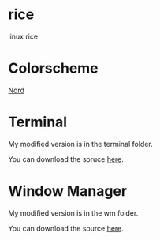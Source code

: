 # rice
linux rice

# Colorscheme

[Nord](https://www.nordtheme.com/)

# Terminal

My modified version is in the terminal folder.

You can download the soruce [here](http://st.suckless.org/).

# Window Manager

My modified version is in the wm folder.

You can download the source [here](http://dwm.suckless.org/).
